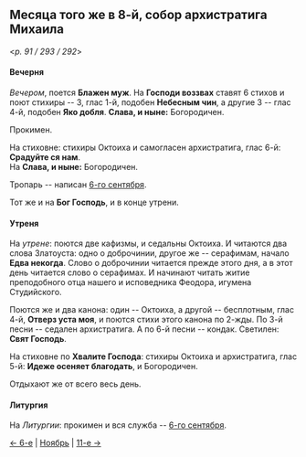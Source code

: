 
## Месяца того же в 8-й, собор архистратига Михаила

<*p. 91 / 293 / 292*>

#### Вечерня

*Вечером*, поется **Блажен муж**. На **Господи воззвах** ставят 6 стихов и поют стихиры -- 3, глас 1-й, 
подобен **Небесным чин**, а другие 3 -- глас 4-й, подобен **Яко добля**. **Слава, и ныне:** Богородичен. 
 
Прокимен. 
 
На стиховне: стихиры Октоиха и самогласен архистратига, глас 6-й: **Срадуйте ся нам**.  
На **Слава, и ныне:** Богородичен. 

Тропарь -- написан [6-го сентября](../09_september/09_06_AST.ru.md#Вечерня). 

Тот же и на **Бог Господь**, и в конце утрени. 

#### Утреня

На *утрене*: поются две кафизмы, и седальны Октоиха. 
И читаются два слова Златоуста: одно о доброчинии, другое же -- серафимам, начало **Едва некогда**. 
Слово о доброчинии читается прежде этого дня, а в этот день читается слово о серафимах. И начинают 
читать житие преподобного отца нашего и исповедника Феодора, игумена Студийского. 

Поются же и два канона: один -- Октоиха, а другой -- бесплотным, глас 4-й, **Отверз уста моя**, 
и поются стихи этого канона по 2-жды. 
По 3-й песни -- седален архистратига. 
А по 6-й песни -- кондак. 
Светилен: **Свят Господь**. 

На стиховне по **Хвалите Господа**: стихиры Октоиха и архистратига, глас 5-й: **Идеже осеняет благодать**, 
и Богородичен. 

Отдыхают же от всего весь день. 

#### Литургия

На *Литургии*: прокимен и вся служба -- [6-го сентября](../09_september/09_06_AST.ru.md#Литургия).

[← 6-е](11_06_AST.ru.md) | [Ноябрь](README.md#8-й) | [11-е →](11_11_AST.ru.md)
